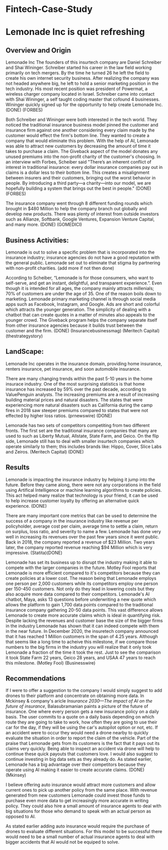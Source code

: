 # Fintech-Case-Study
# Lemonade Inc is quiet refreshing

## Overview and Origin
Lemonade Inc
The founders of this insurtech company are Daniel Schreiber and Shai Wininger. Schreiber started his career in the law field working primarily on tech mergers. By the time he turned 26 he left the field to create his own internet security business. After realizing the company was not headed anywhere big, he left to hold a senior marketing position in the tech industry. His most recent position was president of Powermat, a wireless charger company located in Israel. Schreiber came into contact with Shai Wininger, a self taught coding master that cofound 4 businesses. Wininger quickly signed up for the opportunity to help create Lemonade Inc. (DONE) (FORBES)

Both Schreiber and Wininger were both interested in the tech world. They noticed the traditional insurance business model pinned the customer and insurance firm against one another considering every claim made by the customer would effect the firm's bottom line. They wanted to create a company that would eliminate this problem. With the help of AI, Lemonade was able to attract new customers by decreasing the amount of time it takes to purchase a claim. The Giveback aspect of the model donates any unused premiums into the non-profit charity of the customer's choosing. In an interview with Forbes, Scheiber said "There’s an inherent conflict of interest in traditional insurance: every dollar insurance companies pay out in claims is a dollar less to their bottom line. This creates a misalignment between insurers and their customers, bringing out the worst behavior in people. By introducing a third party—a charity—into our model, we are hopefully building a system that brings out the best in people." (DONE) (FORBES)

The insurance company went through 8 different funding rounds which brought in $480 Million to help the company branch out globally and develop new products. There was plenty of interest from outside investors such as Allianze, Softbank, Google Ventures, Expansion Venture Capital, and many more. (DONE) (GOMEDICI)

## Business Activities:
Lemonade is out to solve a specific problem that is incorporated into the insurance industry; insurance agencies do not have a good reputation with the general public. Lemonade set out to eliminate that stigma by partnering with non-profit charities. (add more if not then done)

According to Scheiber, “Lemonade is for those consumers, who want to self-serve, and get an instant, delightful, and transparent experience.”. Even though it is intended for all ages, the company mainly attracts millenials; 70% of customers are under the age of 35. One of the reason boils down to marketing. Lemonade primary marketing channel is through social media apps such as Facebook, Instagram, and Google. Ads are short and colorful which attracts the younger generation. The simplicity of dealing with a chatbot that can create quotes in a matter of minutes also appeals to the younger crowd. The Giveback program helps the company separate itself from other insurance agencies because it builds trust between the customer and the firm. (DONE) (Insurancebusinessmag) (Meritech Capital) (thestrategystory)

## LandScape:
Lemonade Inc operates in the insurance domain, providing home insurance, renters insurance, pet insurance, and soon automobile insurance. 

There are many changing trends within the past 5-10 years in the home insurace industry. One of the most surprising statistics is that home insurance has increased by 59% over the past decade, according to ValuePenguin analysts. The increasing premiums are a result of increasing building material prices and natural disasters. The states that were experiencing more natural disasters such as California during the camp fires in 2018 saw steeper premiums compared to states that were not effected by higher loss ratios. (prnewswire) (DONE)

Lemonade has two sets of competitors competiting from two different fronts. The first set are the traditional insurance companies that many are used to such as Liberty Mutual, Allstate, State Farm, and Geico. On the flip side, Lemonade still has to deal with smaller insurtech companies which operate similarly to them; this includes brands like: Hippo, Cover, Slice Labs and Zeiros. (Meritech Capital) (DONE)
## Results
Lemonade is impacting the insurance industry by helping it jump into the future. Before they came along, there were not any corporations in the field using Artifical Intelligence or machine learning algorithms to create policies. This act helped many realize that technology is your friend, it can be used to help increase customer loyalty by offering an alternative quick experience. (DONE)   

There are many important core metrics that can be used to determine the success of a company in the insurance industry like revenue per policyholder, average cost per claim, average time to settle a claim, return on surplus, loss ratio, and severity to name a few. Lemonade has done very well in increasing its revenues over the past few years since it went public. Back in 2018, the company reported a revenue of $23 Million. Two years later, the company reported revenue reaching $94 Million which is very impressive. (Statita)(DONE)

Lemonade has set its business up to disrupt the industry making it able to compete with the larger companies in the future. Motley Fool reports that Lemonade is more efficient compared to it's competitors because they can create policies at a lower cost. The reason being that Lemonade employs one person per 2,000 customers while its competitors employ one person per 150-450 customers. Not only do they lead in lowering costs but they also acquire more data compared to their competitors. Lemonade's AI chatbot, Maya, asks 13 questions before underwriting a new quote which allows the platform to gain 1,700 data points compared to the traditional insurance company gathering 20-50 data points. This vast difference allows Lemonade to create more accurate claims which is ideal in quantifying risk. Despite lacking the revenues and customer base the size of the bigger firms in the industry Lemonade has shown that it can indeed compete with them in the near future. In December 2020, the insuretech company announced that it has reached 1 Million customers in the span of 4.25 years. Although that seems like a long time to acheive this milestone, if we compare those numbers to the big firms in the industry you will realize that it only took Lemonade a fraction of the time it took the rest. Just to see the comparison it took State Farm 22 years, Geico 28 years, and USAA 47 years to reach this milestone. (Motley Fool) (Businesswire)

## Recommendations
If I were to offer a suggestion to the company I would simply suggest to add drones to their platform and concentrate on obtaining more data. In Mckinsey & company's aricle *Insurance 2030—The impact of AI on the future of insurance*, Balasubramanian paints a picture of the future of insurance. One where every person gets a new insurance policy on a daily basis. The user commits to a quote on a daily basis depending on which route they are going to take to work, how often they are going to use their car for the day, if they will be using the car's autopilot option or not, etc. If an accident were to occur they would need a drone nearby to quickly evaluate the situation in order to report the claim of the vehicle. Part of the praise that Lemonade gets from its customers is the fact that it pays out its claims very quickly. Being able to inspect an accident via drone will help to continue these quick payouts that customers love. I would also suggest to continue investing in big data sets as they already do. As stated earlier, Lemonade has a big advantage over their competitors because they operate using AI making it easier to create accurate claims. (DONE) (Mkinsey)

I believe offering auto insurance would attract more customers and allow current ones to pick up another policy from the same place. With revenue generated from new customers Lemonade could invest those funds to purchase even more data to get increasingly more accurate in writing policy. They could also hire a small amount of insurance agents to deal with big situations for those who demand to speak with an actual person as opposed to AI. 

As stated earlier adding auto insurance would require the purchase of drones to evaluate different situations. For this model to be successful there would need to be a small number of actual insurance agents to deal with bigger accidents that AI would not be equiped to solve. 